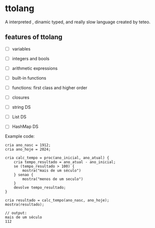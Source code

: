 # ttolang
A interpreted , dinamic typed, and really slow language created by teteo.

## features of ttolang
- [ ] variables
- [ ] integers and bools
- [ ] arithmetic expressions
- [ ] built-in functions
- [ ] functions: first class and higher order 
- [ ] closures 
- [ ] string DS 
- [ ] List DS 
- [ ] HashMap DS


Example code:
```
cria ano_nasc = 1912;
cria ano_hoje = 2024;

cria calc_tempo = proc(ano_inicial, ano_atual) {
    cria tempo_resultado = ano_atual - ano_inicial;
    se (tempo_resultado > 100) {
        mostra("mais de um século")
    } senao {
        mostra("menos de um seculo")
    }
    devolve tempo_resultado;
}

cria resultado = calc_tempo(ano_nasc, ano_hoje);
mostra(resultado);

// output: 
mais de um século
112
```
